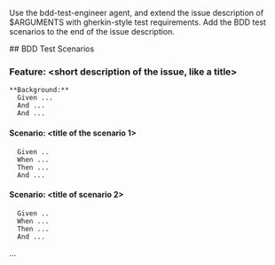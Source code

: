 Use the bdd-test-engineer agent, and extend the issue description of $ARGUMENTS with gherkin-style test requirements. 
Add the BDD test scenarios to the end of the issue description.

<example-output>
## BDD Test Scenarios

### Feature: <short description of the issue, like a title>

```gherkin
**Background:**
  Given ...
  And ...
  And ...
```

#### Scenario: <title of the scenario 1>

```gherkin
  Given ..
  When ...
  Then ...
  And ...
```

#### Scenario: <title of scenario 2>

```gherkin
  Given ..
  When ...
  Then ...
  And ...
```

...
</example-output>
